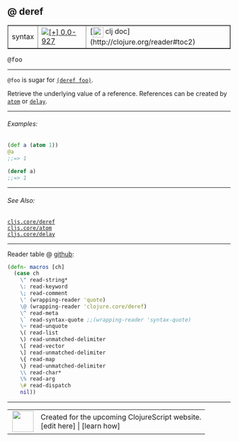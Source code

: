 ## @ deref



 <table border="1">
<tr>
<td>syntax</td>
<td><a href="https://github.com/cljsinfo/cljs-api-docs/tree/0.0-927"><img valign="middle" alt="[+] 0.0-927" title="Added in 0.0-927" src="https://img.shields.io/badge/+-0.0--927-lightgrey.svg"></a> </td>
<td>
[<img height="24px" valign="middle" src="http://i.imgur.com/1GjPKvB.png"> clj doc](http://clojure.org/reader#toc2)
</td>
</tr>
</table>

<samp>@foo</samp><br>

---


`@foo` is sugar for [`(deref foo)`][doc:cljs.core/deref].

Retrieve the underlying value of a reference.  References can be created by
[`atom`][doc:cljs.core/atom] or [`delay`][doc:cljs.core/delay].

[doc:cljs.core/deref]:../cljs.core/deref.md
[doc:cljs.core/atom]:../cljs.core/atom.md
[doc:cljs.core/delay]:../cljs.core/delay.md

---

###### Examples:

```clj
(def a (atom 1))
@a
;;=> 1

(deref a)
;;=> 1
```



---

###### See Also:

[`cljs.core/deref`](../cljs.core/deref.md)<br>
[`cljs.core/atom`](../cljs.core/atom.md)<br>
[`cljs.core/delay`](../cljs.core/delay.md)<br>

---





Reader table @ [github](https://github.com/clojure/tools.reader/blob/tools.reader-0.9.1/src/main/clojure/clojure/tools/reader.clj#L727-L746):

```clj
(defn- macros [ch]
  (case ch
    \" read-string*
    \: read-keyword
    \; read-comment
    \' (wrapping-reader 'quote)
    \@ (wrapping-reader 'clojure.core/deref)
    \^ read-meta
    \` read-syntax-quote ;;(wrapping-reader 'syntax-quote)
    \~ read-unquote
    \( read-list
    \) read-unmatched-delimiter
    \[ read-vector
    \] read-unmatched-delimiter
    \{ read-map
    \} read-unmatched-delimiter
    \\ read-char*
    \% read-arg
    \# read-dispatch
    nil))
```

<!--
Repo - tag - source tree - lines:

 <pre>
tools.reader @ tools.reader-0.9.1
└── src
    └── main
        └── clojure
            └── clojure
                └── tools
                    └── <ins>[reader.clj:727-746](https://github.com/clojure/tools.reader/blob/tools.reader-0.9.1/src/main/clojure/clojure/tools/reader.clj#L727-L746)</ins>
</pre>
-->

---



 <table>
<tr><td>
<img valign="middle" align="right" width="48px" src="http://i.imgur.com/Hi20huC.png">
</td><td>
Created for the upcoming ClojureScript website.<br>
[edit here] | [learn how]
</td></tr></table>

[edit here]:https://github.com/cljsinfo/cljs-api-docs/blob/master/cljsdoc/syntax/deref.cljsdoc
[learn how]:https://github.com/cljsinfo/cljs-api-docs/wiki/cljsdoc-files

<!--

This information was too distracting to show to readers, but I'll leave it
commented here since it is helpful to:

- pretty-print the data used to generate this document
- and show how to retrieve that data



The API data for this symbol:

```clj
{:description "`@foo` is sugar for [`(deref foo)`][doc:cljs.core/deref].\n\nRetrieve the underlying value of a reference.  References can be created by\n[doc:cljs.core/atom] or [doc:cljs.core/delay].",
 :ns "syntax",
 :name "deref",
 :history [["+" "0.0-927"]],
 :type "syntax",
 :related ["cljs.core/deref" "cljs.core/atom" "cljs.core/delay"],
 :full-name-encode "syntax/deref",
 :extra-sources ({:code "(defn- macros [ch]\n  (case ch\n    \\\" read-string*\n    \\: read-keyword\n    \\; read-comment\n    \\' (wrapping-reader 'quote)\n    \\@ (wrapping-reader 'clojure.core/deref)\n    \\^ read-meta\n    \\` read-syntax-quote ;;(wrapping-reader 'syntax-quote)\n    \\~ read-unquote\n    \\( read-list\n    \\) read-unmatched-delimiter\n    \\[ read-vector\n    \\] read-unmatched-delimiter\n    \\{ read-map\n    \\} read-unmatched-delimiter\n    \\\\ read-char*\n    \\% read-arg\n    \\# read-dispatch\n    nil))",
                  :title "Reader table",
                  :repo "tools.reader",
                  :tag "tools.reader-0.9.1",
                  :filename "src/main/clojure/clojure/tools/reader.clj",
                  :lines [727 746]}),
 :usage ["@foo"],
 :examples [{:id "08f886",
             :content "```clj\n(def a (atom 1))\n@a\n;;=> 1\n\n(deref a)\n;;=> 1\n```"}],
 :full-name "syntax/deref",
 :display "@ deref",
 :clj-doc "http://clojure.org/reader#toc2"}

```

Retrieve the API data for this symbol:

```clj
;; from Clojure REPL
(require '[clojure.edn :as edn])
(-> (slurp "https://raw.githubusercontent.com/cljsinfo/cljs-api-docs/catalog/cljs-api.edn")
    (edn/read-string)
    (get-in [:symbols "syntax/deref"]))
```

-->
